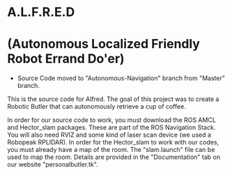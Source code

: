 # A.L.F.R.E.D
# (Autonomous Localized Friendly Robot Errand Do'er)

- Source Code moved to "Autonomous-Navigation" branch from "Master" branch.

This is the source code for Alfred. 
The goal of this project was to create a Robotic Butler that can autonomously retrieve a cup of coffee.

In order for our source code to work, you must download the ROS AMCL and Hector_slam packages. These are part of the ROS Navigation Stack. You will also need RVIZ and some kind of laser scan device (we used a Robopeak RPLIDAR). In order for the Hector_slam to work with our codes, you must already have a map of the room. The "slam.launch" file can be used to map the room. Details are provided in the "Documentation" tab on our website "personalbutler.tk".
